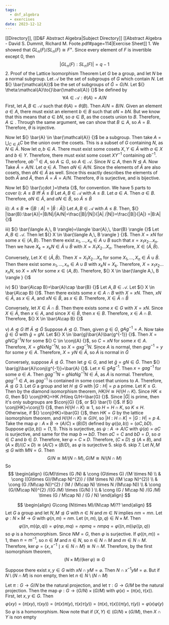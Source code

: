 ```yaml
---
tags:
  - dnf_algebra
  - exercises
date: 2023-12-12
---
```

[[Directory]], [[D&F Abstract Algebra|Subject Directory]]
[[Abstract Algebra - David S. Dummit, Richard M. Foote.pdf#page=114|Exercise Sheet]]
1. 
We showed that ${} GL_{n}(F) / SL_{n} {}(F)\cong F^{\times } {}$. Since every element of $F$ is invertible except $0$, then
$$
|GL_{n}(F): SL_{n}(F)|=q-1
$$
2. Proof of the Lattice Isomorphism Theorem
Let $G {}$ be a group, and let $N {}$ be a normal subgroup. Let ${} \mathcal{A} {}$ be the set of subgroups of $G$ which contain $N$. Let ${} \bar{\mathcal{A}}$ be the set of subgroups of ${} \bar{G}=G /N {}$. Let ${} \theta:\mathcal{A}\to{}\bar{\mathcal{A}} {}$ be defined by 
$$
\forall A \in \mathcal{A}:\theta(A)=A /N
$$
First, let ${} A,\, B \in  \mathcal{A} {}$ such that ${} \theta(A)=\theta(B) {}$. Then ${} A /N = B / N {}$. Given an element ${} a \in A {}$, there must exist an element ${} b \in B {}$ such that ${} aN=bN {}$. But we know that this means that ${} a \in bN {}$, so ${} a \in B {}$, as the cosets union to $B$. Therefore, ${} A\subseteq  {}$. Through the same argument, we can show that ${} B\subseteq A {}$, so ${} A=B {}$. Therefore, $\theta {}$ is injective. 

Now let ${} \bar{A} \in \bar{\mathcal{A}} {}$ be a subgroup. Then take ${} A=\bigcup_{C\in \bar{A}}C  {}$ be the union over the cosets. This is a subset of ${} G {}$ containing $N$, as ${} N \in \bar{A} {}$. Now let ${} a,\, b \in A {}$. There must exist some cosets ${} X,\,Y \in \bar{A} {}$ with ${} a \in X {}$ and ${} b \in Y {}$. Therefore, there must exist some coset $XY^{-1} {}$ containing ${} ab^{-1} {}$. Therefore, ${} ab^{-1} \in A {}$, so ${} A\subseteq G {}$, so ${} A \in \mathcal{A} {}$. Since ${} N \subseteq A {}$, then $N\trianglelefteq A {}$. Now Take ${} \tilde{A}=A/N {}$. Let ${} a \in A {}$. Then ${} aN \in A /N {}$. Since the elements of ${} \bar{A} {}$ are also cosets, then ${} aN \in \bar{A} {}$ as well. Since this exactly describes the elements of both ${} \bar{A}  {}$ and ${} \tilde{A} {}$, then ${} \bar{A}=\tilde{A}=A /N {}$. Therefore, $\theta$ is surjective, and is bijective. 

Now let ${} \bar{\cdot }=\theta {}$, for convention. We have 5 parts to cover
i): $A\leq B {}$ iff ${} \bar{A}\leq  \bar{B} {}$
Let ${} A,\, B \in \mathcal{A} {}$ with $A\leq B$. Let ${} a \in A {}$. Then ${} a \in B {}$. Therefore, ${} aN \in \bar{A} {}$, and ${} aN \in \bar{B} {}$, so ${} \bar{A}\leq \bar{B} {}$

ii): ${} A\leq B\Rightarrow \left(|B:A|=|\bar{B}:\bar{A}|\right) {}$
Let ${} A,\, B \in \mathcal{A} {}$ with $A\leq B$. Then, ${} |\bar{B}:\bar{A}|=|B/N|/|A/N|=\frac{|B|/|N|}{|A| /|N|}=\frac{|B|}{|A|} =|B:A| {}$

iii) ${} \bar{\langle A,\, B \rangle}=\langle \bar{A},\, \bar{B} \rangle  {}$
Let ${} A,\, B \in \mathcal{A} {}$. Then let ${} X \in \bar{\langle A,\, B \rangle } {}$. Then ${} X=xN {}$ for some ${} x \in \langle A,\, B \rangle  {}$. Then there exist ${} x_{1},\,\dots,\,x_{n}\in A\cup B {}$ such that ${} x=x_{1} x_{2}\dots x_{n} {}$. Then we have ${} X_{k}=x_{k}N\in \bar{A}\cup \bar{B} {}$ with ${} X=X_{1}X_{2} \dots X_{n} {}$. Therefore, ${} X \in \langle \bar{A},\, \bar{B} \rangle  {}$. 

Conversely, Let ${} X \in \langle \bar{A},\, \bar{B} \rangle  {}$. Then ${} X=X_{1}X_{2} \dots X_{n} {}$ for some ${} X_{1},\,\dots,\,X_{n} \in \bar{A}\cup \bar{B} {}$. Then there exist some ${} x_{1},\,\dots,\,x_{n} \in A\cup B {}$ with ${} x_{k}N=X_{k} {}$. Therefore, ${} X=x_{1} x_{2}\dots x_{n} N {}$, so ${} X=xN {}$ for some ${} x \in \langle A,\, B \rangle  {}$. Therefore, ${} X \in \bar{\langle A,\, B \rangle } {}$

iv) ${} \bar{A\cap B}=\bar{A}\cap \bar{B} {}$
Let ${} A,\, B \in \mathcal{A} {}$. Let ${} X \in \bar{A\cap B} {}$. Then there exists some ${} x \in A\cap B {}$ with ${} X=xN {}$. Then, ${} xN \in \bar{A} {}$, as ${} x \in A {}$, and ${} xN \in \bar{B} {}$, as ${} x \in B {}$. Therefore, ${} X \in \bar{A} \cap \bar{B} {}$

Conversely, let ${} X \in \bar{A}\cap \bar{B} {}$. Then there exists some ${} x \in G {}$ with ${} X=xN {}$. Since ${} X \in \bar{A} {}$, then ${} x \in A {}$, and since ${} X \in \bar{B} {}$, then ${} x \in B {}$. Therefore, ${} x \in A\cap B {}$. Therefore, ${} X \in \bar{A\cap B} {}$

v) $A\trianglelefteq G$ iff ${} \bar{A}\trianglelefteq \bar{G} {}$
Suppose $A\trianglelefteq G {}$. Then, given ${} g \in G$, ${} gAg^{-1}=A {}$. Now take ${} \bar{g} \in \bar{G} {}$ with ${} \bar{g}=gN {}$. Let ${} X \in \bar{g}\bar{A}\bar{g^{-1}} {}$. Then ${} X=gNCg^{-1}N {}$ for some ${} C \in \conj{A} {}$, so ${} C=xN {}$ for some ${} x \in A {}$. Therefore, ${} X=gNxNg^{-1}N {}$, so ${} X=gxg^{-1}N {}$. Since $A$ is normal, then ${} gxg^{-1}=y {}$ for some ${} y \in A {}$. Therefore, ${} X=yN\in \bar{A} {}$, so ${} \bar{A} {}$ is normal in ${} \bar{G} {}$

Conversely, suppose ${} \bar{A}\trianglelefteq \bar{G} {}$. Then let ${} g \in G {}$, and let ${} \bar{g}=gN\in \bar{G} {}$. Then ${} \bar{g}\bar{A}\conj{g^{-1}}=\bar{A} {}$. Let ${} x \in gAg^{-1} {}$. Then ${} x=gag^{-1} {}$ for some ${} a \in A {}$. Then ${} gag^{-1}N=gNaNg^{-1}N\in \bar{A} {}$, as ${} \bar{A} {}$ is normal. Therefore, ${} gag^{-1}\in A {}$, as ${} gag^{-1} {}$ is contained in some coset that unions to ${} A {}$. Therefore, $A\trianglelefteq G$
3. 
Let $G$ a group and let $H\trianglelefteq G$ with ${} |G:H|=p {}$ a prime. Let $K\leq G$. Then by the diamond isomorphism theorem, ${} HK /H\cong H/(H\cap K) {}$. Since $HK\leq G$, then ${} \conj{HK}=HK /H\leq G/H=\bar{G} {}$. Since ${} |\bar{G}| {}$ is prime, then it's only subgroups are $\conj{G} {}$, or ${} \bar{1} {}$. If ${} \conj{HK}=\conj{1} {}$, then ${} H /(H\cap K)\cong 1 {}$, so ${} H= H\cap K {}$, so ${} K\leq H {}$. Otherwise, if ${} \conj{HK}=\bar{G} {}$, then $HK=G {}$ by the lattice isomorphism theorem, and ${} H /(H\cap K)\cong G /H {}$, so ${} |H:H\cap K|=|G:H|=p {}$
4. 
Take the map ${} \varphi:A\times B\to{}(A/C)\times (B /D) {}$ defined by ${} \varphi((a,\, b))=(aC,\, bD) {}$. Suppose ${} \varphi((a,\, b))=(1,\, 1) {}$. This is surjective, as ${} \psi:A\to{}A /C {}$ with ${} \psi(a)=aC {}$ is surjective, and same for the map $b\mapsto bD {}$. Then ${} aC=C {}$ and $bD=D {}$, so ${} a \in C {}$ and ${} b \in D {}$. Therefore, ${} \ker \varphi=C\times D {}$. Therefore, ${} (C\times D)\trianglelefteq(A\times B) {}$, and ${} (A\times B)/(C\times D)\cong (A /C) \times (B /D) {}$, as $\varphi$ is surjective
5. skip
6. skip
7. 
Let $N,\, M\trianglelefteq G {}$ with $MN=G {}$. Then $$
G /N \cong M /(N\cap M),\, G /M\cong N /(N \cap M)
$$
So
$$
\begin{align}
 (G/M)\times (G /N) & \cong (G\times  G) /(M \times N) \\
 & \cong ((G\times G)/(M\cap N)^{2}) / ((M \times N) /(M \cap N)^{2})   \\
 & \cong (G /(M\cap N))^{2} / (M / (M\cap N) \times N /(M\cap N)) \\
 & \cong (G/(M\cap N))^{2} /((G /M) \times (G/N) ) \\
 & \cong (G / M\cap N) /(G /M) \times (G / M\cap N) / (G / N)
 \end{align}
$$

$$
\begin{align}
 G\cong (N\times M)/(N\cap M)??
 \end{align}
$$
Let $G {}$ a group and let $N,\, M\trianglelefteq G {}$ with ${} n \in N {}$ and ${} m \in N {}$ implies ${} nm=mn {}$. Let ${} \varphi:N\times M\to{}G {}$ with ${} \varphi(n,\, m)=nm {}$. Let ${} (n,\, m),\, (p,\, q) \in N\times M {}$. Then
$$
\varphi((n,\, m)(p,\, q))=\varphi(np,\, mq)=npmq=nmpq=\varphi((n,\, m))\varphi((p,\, q))
$$
so $\varphi {}$ is a homomorphism. Since ${} NM=G {}$, then $\varphi {}$ is surjective. If ${} \varphi((n,\, m))=1 {}$, then ${} n=m^{-1} {}$, so ${} n \in M {}$ and ${} n \in N {}$, so ${} n \in N\cap M {}$ and ${} m \in N\cap M {}$. Therefore, ${} \ker  \varphi=\{ x,\, x^{-1} \mid x \in N\cap M \} {}\cong N\cap M {}$. Therefore, by the first isomorphism theorem, 
$$
(N \times  M)/(\ker \varphi)\cong G
$$

Suppose there exist ${} x,\, y \in G {}$ with ${} xN\cap yM=\varnothing {}$. Then ${} N\cap x^{-1}yM=\varnothing {}$. But if ${} N\setminus(N\cap M) {}$ is non empty, then let ${} n \in N\setminus(N\cap M) {}$

Let ${} \pi:G\to{}G /N {}$ be the natural projection, and let ${} \tau:G\to{}G /M {}$ be the natural projection. Then the map ${} \varphi:G\to{}(G /N) \times  (G / M) {}$ with ${} \varphi(x)=(\pi(x),\, \tau(x)) {}$. First, let ${} x,\, y \in G {}$. Then 
$$
\varphi(xy)=(\pi(xy),\, \tau(xy))=(\pi(x)\pi(y),\, \tau(x)\tau(y))=(\pi(x),\, \tau(x))(\pi(y),\, \tau(y))=\varphi(x)\varphi(y)
$$
So $\varphi$ is a homomorphism. Now note that if ${} (X,\, Y) \in (G/N)\times (G /M) {}$, then ${} X \cap Y {}$ is non empty


